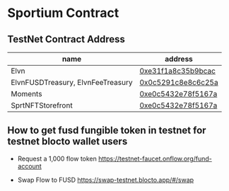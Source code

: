 # Sportium Contract

## TestNet Contract Address

| name             | address                                                                                         |
| ---------------- | ----------------------------------------------------------------------------------------------- |
| Elvn             | [0xe31f1a8c35b9bcac](https://testnet.flowscan.org/contract/A.e31f1a8c35b9bcac.Elvn)             |
| ElvnFUSDTreasury, ElvnFeeTreasury | [0x0c5291c8e8c6c25a](https://testnet.flowscan.org/contract/A.0c5291c8e8c6c25a.ElvnFUSDTreasury) |
| Moments          | [0xe0c5432e78f5167a](https://testnet.flowscan.org/contract/A.e0c5432e78f5167a.Moments)          |
| SprtNFTStorefront| [0xe0c5432e78f5167a](https://testnet.flowscan.org/contract/A.e0c5432e78f5167a.Moments)          |

## How to get fusd fungible token in testnet for testnet blocto wallet users

- Request a 1,000 flow token
<https://testnet-faucet.onflow.org/fund-account>

- Swap Flow to FUSD
<https://swap-testnet.blocto.app/#/swap>
